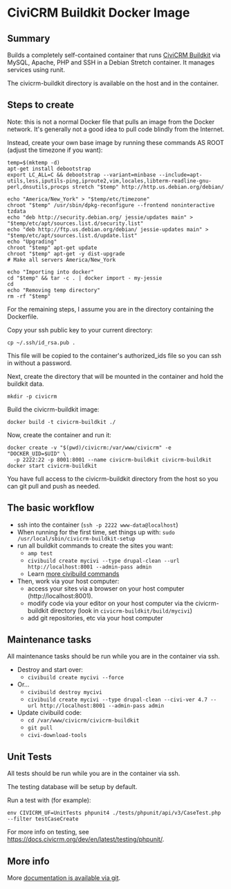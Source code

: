 # CiviCRM Buildkit Docker Image #

## Summary ##
Builds a completely self-contained container that runs [CiviCRM Buildkit](https://github.com/civicrm/civicrm-buildkit) via MySQL, Apache, PHP and SSH in a Debian Stretch container. It manages services using runit.

The civicrm-buildkit directory is available on the host and in the container.

## Steps to create ##
Note: this is not a normal Docker file that pulls an image from the Docker network. It's generally not a good idea to pull code blindly from the Internet.

Instead, create your own base image by running these commands AS ROOT (adjust the timezone if you want):

```
temp=$(mktemp -d)
apt-get install debootstrap
export LC_ALL=C && debootstrap --variant=minbase --include=apt-utils,less,iputils-ping,iproute2,vim,locales,libterm-readline-gnu-perl,dnsutils,procps stretch "$temp" http://http.us.debian.org/debian/

echo "America/New_York" > "$temp/etc/timezone"
chroot "$temp" /usr/sbin/dpkg-reconfigure --frontend noninteractive tzdata
echo "deb http://security.debian.org/ jessie/updates main" > "$temp/etc/apt/sources.list.d/security.list"
echo "deb http://ftp.us.debian.org/debian/ jessie-updates main" > "$temp/etc/apt/sources.list.d/update.list"
echo "Upgrading"
chroot "$temp" apt-get update
chroot "$temp" apt-get -y dist-upgrade
# Make all servers America/New_York

echo "Importing into docker"
cd "$temp" && tar -c . | docker import - my-jessie 
cd
echo "Removing temp directory"
rm -rf "$temp"
```

For the remaining steps, I assume you are in the directory containing the Dockerfile.

Copy your ssh public key to your current directory:

```
cp ~/.ssh/id_rsa.pub .
```

This file will be copied to the container's authorized_ids file so you can ssh in without a password.

Next, create the directory that will be mounted in the container and hold the buildkit data.

```
mkdir -p civicrm
```

Build the civicrm-buildkit image:

```
docker build -t civicrm-buildkit ./
```

Now, create the container and run it:

```
docker create -v "$(pwd)/civicrm:/var/www/civicrm" -e "DOCKER_UID=$UID" \
  -p 2222:22 -p 8001:8001 --name civicrm-buildkit civicrm-buildkit
docker start civicrm-buildkit
```

You have full access to the civicrm-buildkit directory from the host so you can git pull and push as needed.

## The basic workflow

* ssh into the container (`ssh -p 2222 www-data@localhost`)
* When running for the first time, set things up with: `sudo /usr/local/sbin/civicrm-buildkit-setup`
* run all buildkit commands to create the sites you want:
  * `amp test` 
  * `civibuild create mycivi --type drupal-clean --url http://localhost:8001 --admin-pass admin`
  * Learn [more civibuild commands](https://docs.civicrm.org/dev/en/latest/tools/civibuild/)
* Then, work via your host computer:
  * access your sites via a browser on your host computer (http://localhost:8001).
  * modify code via your editor on your host computer via the civicrm-buildkit directory
   (look in `civicrm-buildkit/build/mycivi`)
  * add git repositories, etc via your host computer

## Maintenance tasks

All maintenance tasks should be run while you are in the container via ssh.

* Destroy and start over:
  * `civibuild create mycivi --force`
* Or...
  * `civibuild destroy mycivi`
  * `civibuild create mycivi --type drupal-clean --civi-ver 4.7 --url http://localhost:8001 --admin-pass admin`
* Update civibuild code:
  * `cd /var/www/civicrm/civicrm-buildkit`
  * `git pull`
  * `civi-download-tools`

## Unit Tests

All tests should be run while you are in the container via ssh.

The testing database will be setup by default. 

Run a test with (for example):

```
env CIVICRM_UF=UnitTests phpunit4 ./tests/phpunit/api/v3/CaseTest.php --filter testCaseCreate
```

For more info on testing, see https://docs.civicrm.org/dev/en/latest/testing/phpunit/.

## More info

More [documentation is available via git](https://github.com/civicrm/civicrm-buildkit).


